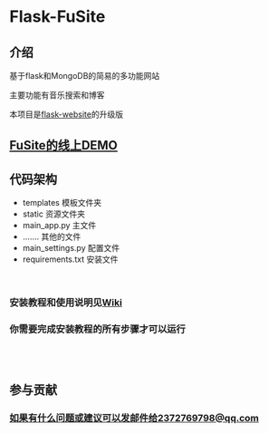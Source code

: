 # Flask-FuSite


## 介绍

基于flask和MongoDB的简易的多功能网站

主要功能有音乐搜索和博客

本项目是[flask-website](https://gitee.com/fu-mingzhe/flask-website)的升级版
## [FuSite的线上DEMO](https://fumingzhe.mynatapp.cc)

## 代码架构

<ul>
    <li>templates     模板文件夹</li>
    <li>static        资源文件夹</li>
    <li>main_app.py       主文件</li>
    <li>....... 其他的文件</li>
    <li>main_settings.py  配置文件</li>
    <li>requirements.txt  安装文件</li>
</ul>

<br>

### 安装教程和使用说明见[Wiki](https://gitee.com/fu-mingzhe/FuSite/wikis/Home)
### 你需要完成安装教程的所有步骤才可以运行

</br>
</br>

## 参与贡献
### 如果有什么问题或建议可以发邮件给2372769798@qq.com

